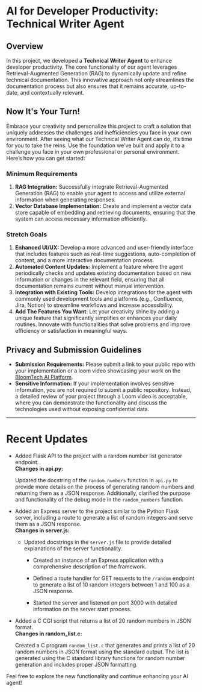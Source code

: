 # AI for Developer Productivity: Technical Writer Agent

## Overview
In this project, we developed a **Technical Writer Agent** to enhance developer productivity. The core functionality of our agent leverages Retrieval-Augmented Generation (RAG) to dynamically update and refine technical documentation. This innovative approach not only streamlines the documentation process but also ensures that it remains accurate, up-to-date, and contextually relevant.

## Now It's Your Turn!
Embrace your creativity and personalize this project to craft a solution that uniquely addresses the challenges and inefficiencies you face in your own environment. After seeing what our Technical Writer Agent can do, it’s time for you to take the reins. Use the foundation we’ve built and apply it to a challenge you face in your own professional or personal environment. Here’s how you can get started:

### Minimum Requirements
1. **RAG Integration:** Successfully integrate Retrieval-Augmented Generation (RAG) to enable your agent to access and utilize external information when generating responses.
2. **Vector Database Implementation:** Create and implement a vector data store capable of embedding and retrieving documents, ensuring that the system can access necessary information efficiently.

### Stretch Goals
1. **Enhanced UI/UX:** Develop a more advanced and user-friendly interface that includes features such as real-time suggestions, auto-completion of content, and a more interactive documentation process.
2. **Automated Content Updates:** Implement a feature where the agent periodically checks and updates existing documentation based on new information or changes in the relevant field, ensuring that all documentation remains current without manual intervention.
3. **Integration with Existing Tools:** Develop integrations for the agent with commonly used development tools and platforms (e.g., Confluence, Jira, Notion) to streamline workflows and increase accessibility.
4. **Add The Features You Want**: Let your creativity shine by adding a unique feature that significantly simplifies or enhances your daily routines. Innovate with functionalities that solve problems and improve efficiency or satisfaction in meaningful ways.

## Privacy and Submission Guidelines
- **Submission Requirements:** Please submit a link to your public repo with your implementation or a loom video showcasing your work on the [BloomTech AI Platform](app.bloomtech.com).
- **Sensitive Information:** If your implementation involves sensitive information, you are not required to submit a public repository. Instead, a detailed review of your project through a Loom video is acceptable, where you can demonstrate the functionality and discuss the technologies used without exposing confidential data.

---

# Recent Updates
- Added Flask API to the project with a random number list generator endpoint.  
  **Changes in api.py:**  
  
  Updated the docstring of the `random_numbers` function in `api.py` to provide more details on the process of generating random numbers and returning them as a JSON response. Additionally, clarified the purpose and functionality of the debug mode in the `random_numbers` function.

- Added an Express server to the project similar to the Python Flask server, including a route to generate a list of random integers and serve them as a JSON response.  
  **Changes in server.js:**  
  
  - Updated docstrings in the `server.js` file to provide detailed explanations of the server functionality.
  
    - Created an instance of an Express application with a comprehensive description of the framework.
    
    - Defined a route handler for GET requests to the `/random` endpoint to generate a list of 10 random integers between 1 and 100 as a JSON response.
    
    - Started the server and listened on port 3000 with detailed information on the server start process.

- Added a C CGI script that returns a list of 20 random numbers in JSON format.  
  **Changes in random_list.c:**  
  
  Created a C program `random_list.c` that generates and prints a list of 20 random numbers in JSON format using the standard output. The list is generated using the C standard library functions for random number generation and includes proper JSON formatting.

Feel free to explore the new functionality and continue enhancing your AI agent!